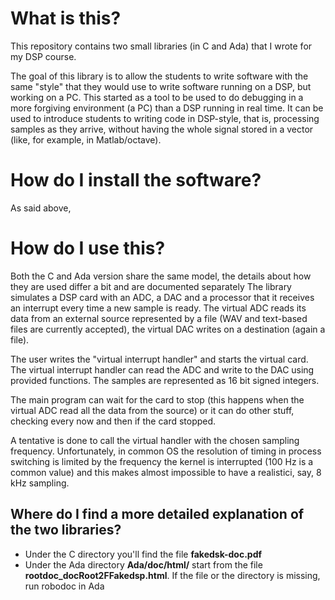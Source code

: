 # What is this?
This repository contains two small libraries (in C and Ada) that I wrote for my DSP course.

The goal of this library is to allow the students to write software with the same "style" that they would use to write software running on a DSP, but working on a PC.  This started as a tool to be used to do debugging in a more forgiving environment (a PC) than a DSP running in real time.  It can be used to introduce students to writing code in DSP-style, that is, processing samples as they arrive, without having the whole signal stored in a vector (like, for example, in Matlab/octave).

# How do I install the software?

As said above, 

# How do I use this?

Both the C and Ada version share the same model, the details about how they are used differ a bit and are documented separately  The library simulates a DSP card with an ADC, a DAC and a processor that it receives an interrupt every time a new sample is ready. The virtual ADC reads its data from an external source represented by a file (WAV and text-based files are currently accepted), the virtual DAC writes on a destination (again a file).

The user writes the "virtual interrupt handler" and starts the virtual card.  The virtual interrupt handler can read the ADC and write to the DAC using provided functions.  The samples are represented as 16 bit signed integers.

The main program can wait for the card to stop (this happens when the virtual ADC read all the data from the source) or it can do other stuff, checking every now and then if the card stopped.

A tentative is done to call the virtual handler with the chosen sampling frequency.  Unfortunately, in common OS the resolution of timing in process switching is limited by the frequency the kernel is interrupted (100 Hz is a common value) and this makes almost impossible to have a realistici, say, 8 kHz sampling.

## Where do I find a more detailed explanation of the two libraries?

* Under the C directory you'll find the file **fakedsk-doc.pdf**
* Under the Ada directory **Ada/doc/html/** start from the file **rootdoc_docRoot2FFakedsp.html**.  If the file or the directory is missing, run robodoc in Ada
